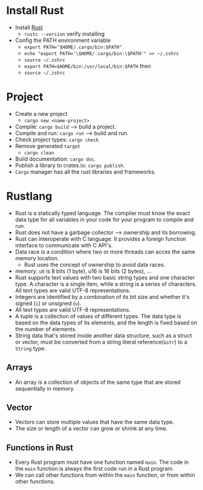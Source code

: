 # Install Rust
- Install [Rust](https://www.rust-lang.org/tools/install)
  - `rustc --version` verify installing
- Config the PATH environment variable
  - `export PATH="$HOME/.cargo/bin:$PATH"`
  - `echo "export PATH='\$HOME/.cargo/bin:\$PATH'" >> ~/.zshrc`
  - `source ~/.zshrc`
  - `export PATH=$HOME/bin:/usr/local/bin:$PATH` then
  - `source ~/.zshrc`

# Project
- Create a new project
  - `cargo new <name-project>`
- Compile: `cargo build` --> build a project.
- Compile and run: `cargo run` --> build and run.
- Check project types: `cargo check`
- Remove generated `target`
  - `cargo clean`
- Build documentation: `cargo doc`.
- Publish a library to crates.io: `cargo publish`.
- `Cargo` manager has all the rust libraries and frameworks.
# Rustlang
- Rust is a statically typed language. The compiler must know the exact data type for all variables in your code for your program to compile and run.
- Rust does not have a garbage collector --> ownership and its borrowing.
- Rust can interoperate with C language. It provides a foreign function interface to communicate with C API's.
- Data race is a condition where two or more threads can acces the same memory location.
  - Rust uses the concept of ownership to avoid data races.
- memory: `u8` is 8 bits (1 byte), u16 is 16 bits (2 bytes), ...
- Rust supports text values with two basic string types and one character type. A character is a single item, while a string is a series of characters. All text types are valid UTF-8 representations.
- Integers are identified by a combination of its bit size and whether it's signed (`i`) or unsigned (`u`).
- All text types are valid UTF-8 representations.
- A tuple is a collection of values of different types. The data type is based on the data types of its elements, and the length is fixed based on the number of elements.
- String data that's stored inside another data structure, such as a struct or vector, must be converted from a string literal reference(`&str`) to a `String` type.

## Arrays
- An array is a collection of objects of the same type that are stored sequentially in memory.
## Vector
- Vectors can store multiple values that have the same data type.
- The size or length of a vector can grow or shrink at any time.
## Functions in Rust
- Every Rust program must have one function named `main`. The code in the `main` function is always the first code run in a Rust program.
- We can call other functions from within the `main` function, or from within other functions.
